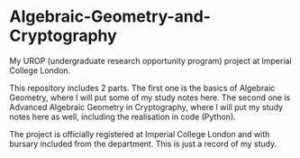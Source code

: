 # Algebraic-Geometry-and-Cryptography
My UROP (undergraduate research opportunity program) project at Imperial College London.

This repository includes 2 parts. The first one is the basics of Algebraic Geometry, where I will put some of my study notes here. The second one is Advanced Algebraic Geometry in Cryptography, where I will put my study notes here as well, including the realisation in code (Python).

The project is officially registered at Imperial College London and with bursary included from the department. This is just a record of my study.

